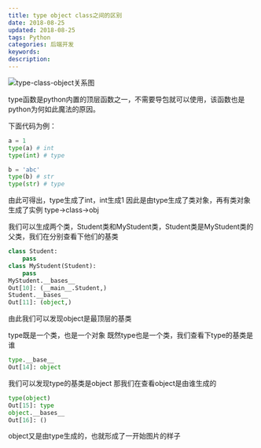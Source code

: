 ```yaml
---
title: type object class之间的区别
date: 2018-08-25
updated: 2018-08-25
tags: Python
categories: 后端开发
keywords: 
description: 
---
```



![type-class-object关系图](/img/type-class-object关系图.png)

type函数是python内置的顶层函数之一，不需要导包就可以使用，该函数也是python为何如此魔法的原因。


下面代码为例：

```python
a = 1
type(a) # int
type(int) # type
```


```python
b = 'abc'
type(b) # str
type(str) # type
```

由此可得出，type生成了int，int生成1
因此是由type生成了类对象，再有类对象生成了实例
type->class->obj



我们可以生成两个类，Student类和MyStudent类，Student类是MyStudent类的父类，我们在分别查看下他们的基类

```python
class Student:
    pass
class MyStudent(Student):
    pass
MyStudent.__bases__
Out[10]: (__main__.Student,)
Student.__bases__
Out[11]: (object,)
```



由此我们可以发现object是最顶层的基类

type既是一个类，也是一个对象
既然type也是一个类，我们查看下type的基类是谁

``` python
type.__base__
Out[14]: object
```

我们可以发现type的基类是object
那我们在查看object是由谁生成的

```  python
type(object)
Out[15]: type
object.__bases__
Out[16]: ()
```

object又是由type生成的，也就形成了一开始图片的样子


